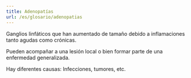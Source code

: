 ```yaml
---
title: Adenopatías
url: /es/glosario/adenopatias
---
```


Ganglios linfáticos que han aumentado de tamaño debido a inflamaciones tanto agudas como crónicas.

Pueden acompañar a una lesión local o bien formar parte de una enfermedad generalizada.

Hay diferentes causas: Infecciones, tumores, etc.